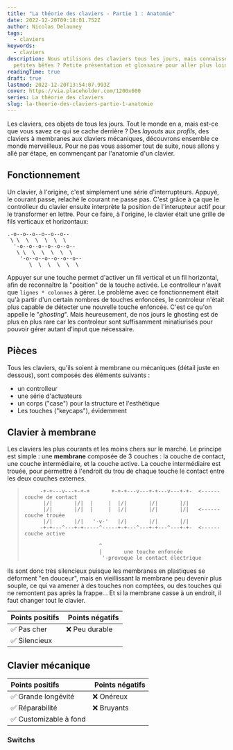```yaml
---
title: "La théorie des claviers - Partie 1 : Anatomie"
date: 2022-12-20T09:18:01.752Z
author: Nicolas Delauney
tags:
  - claviers
keywords:
  - claviers
description: Nous utilisons des claviers tous les jours, mais connaissez vous vraiment ces
  petites bêtes ? Petite présentation et glossaire pour aller plus loin.
readingTime: true
draft: true
lastmod: 2022-12-20T13:54:07.993Z
cover: https://via.placeholder.com/1200x600
series: La théorie des claviers
slug: la-theorie-des-claviers-partie-1-anatomie
---
```


Les claviers, ces objets de tous les jours. Tout le monde en a, mais est-ce que vous savez ce qui se cache derrière ? Des _layouts_ aux _profils_, des claviers à membranes aux claviers mécaniques, découvrons ensemble ce monde merveilleux. Pour ne pas vous assomer tout de suite, nous allons y allé par étape, en commençant par l'anatomie d'un clavier.

## Fonctionnement

Un clavier, à l'origine, c'est simplement une série d'interrupteurs. Appuyé, le courant passe, relaché le courant ne passe pas. C'est grâce à ça que le controlleur du clavier ensuite interprète la position de l'interupteur actif pour le transformer en lettre. Pour ce faire, à l'origine, le clavier était une grille de fils verticaux et horizontaux:

```goat
.-o--o--o--o--o--o--
 \ \  \  \  \  \  \
  '-o--o--o--o--o--o--
   \ \  \  \  \  \  \
    '-o--o--o--o--o--o--
       \  \  \  \  \  \
```

Appuyer sur une touche permet d'activer un fil vertical et un fil horizontal, afin de reconnaître la "position" de la touche activée. Le controlleur n'avait que `lignes * colonnes` à gérer. Le problème avec ce fonctionnement était qu'à partir d'un certain nombres de touches enfoncées, le controleur n'était plus capable de détecter une nouvelle touche enfoncée. C'est ce qu'on appelle le "_ghosting_". Mais heureusement, de nos jours le ghosting est de plus en plus rare car les controleur sont suffisamment minatiurisés pour pouvoir gérer autant d'input que nécessaire.

## Pièces

Tous les claviers, qu'ils soient à membrane ou mécaniques (détail juste en dessous), sont composés des éléments suivants :

- un controlleur
- une série d'actuateurs
- un corps ("case") pour la structure et l'esthétique
- Les touches ("keycaps"), évidemment

## Clavier à membrane

Les claviers les plus courants et les moins chers sur le marché. Le principe est simple : une **membrane** composée de 3 couches : la couche de contact, une couche intermédiaire, et la couche active. La couche intermédiaire est trouée, pour permettre à l'endroit du trou de chaque touche le contact entre les deux couches externes.

> ```goat
>      -+-+---v---+-+-+       +-+-+---v---+-+---v---+-+-  <------ couche de contact
>       |/|       |/|  |     |  |/|       |/|       |/|
>       |/|       |/|  |     |  |/|       |/|       |/|   <------ couche trouée
>       |/|       |/|   '-v-'   |/|       |/|       |/|
>      -+-+---^---+-+-----^-----+-+---^---+-+---^---+-+-  <------ couche active
>
>                         ^
>                         |       une touche enfoncée
>                          '-provoque le contact électrique
> ```

Ils sont donc très silencieux puisque les membranes en plastiques se déforment "en douceur", mais en vieillissant la membrane peu devenir plus souple, ce qui va amener à des touches non comptées, ou des touches qui ne remontent pas après la frappe... Et si la membrane casse à un endroit, il faut changer tout le clavier.

| Points positifs |  Points négatifs |
| :-------------- | :--------------- |
| ✅ Pas cher     | ❌ Peu durable   |
| ✅ Silencieux   |                  |

## Clavier mécanique

| Points positifs        |  Points négatifs |
| :--------------------- | :--------------- |
| ✅ Grande longévité    | ❌ Onéreux       |
| ✅ Réparabilité        | ❌ Bruyants      |
| ✅ Customizable à fond |                  |

### Switchs